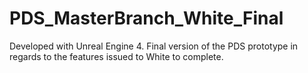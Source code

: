# PDS_MasterBranch_White_Final

Developed with Unreal Engine 4.
Final version of the PDS prototype in regards to the features issued to White to complete. 